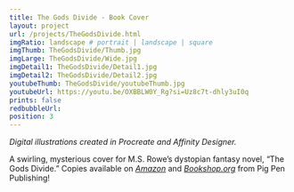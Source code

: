 ```yaml
---
title: The Gods Divide - Book Cover
layout: project
url: /projects/TheGodsDivide.html
imgRatio: landscape # portrait | landscape | square
imgThumb: TheGodsDivide/Thumb.jpg
imgLarge: TheGodsDivide/Wide.jpg
imgDetail1: TheGodsDivide/Detail1.jpg
imgDetail2: TheGodsDivide/Detail2.jpg
youtubeThumb: TheGodsDivide/youtubeThumb.jpg
youtubeUrl: https://youtu.be/OXBBLW0Y_Rg?si=Uz8c7t-dhly3uI0q
prints: false
redbubbleUrl: 
position: 3
---
```


*Digital illustrations created in Procreate and Affinity Designer.* 

A swirling, mysterious cover for M.S. Rowe’s dystopian fantasy novel, “The Gods Divide.” Copies available on [*Amazon*](https://a.co/d/8nhErXm) and [*Bookshop.org*](https://bookshop.org/p/books/the-gods-divide-m-s-rowe/22062284?ean=9781958821060) from Pig Pen Publishing!